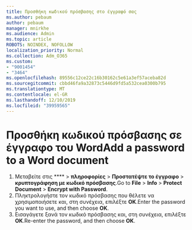 ```yaml
---
title: Προσθήκη κωδικού πρόσβασης στο έγγραφό σας
ms.author: pebaum
author: pebaum
manager: mnirkhe
ms.audience: Admin
ms.topic: article
ROBOTS: NOINDEX, NOFOLLOW
localization_priority: Normal
ms.collection: Adm_O365
ms.custom:
- "9001454"
- "3464"
ms.openlocfilehash: 89556c12ce22c16b30162c5e61a3ef57aceba82d
ms.sourcegitcommit: cbbd46fa9a32873c5446d9fd5a532cea0300b795
ms.translationtype: MT
ms.contentlocale: el-GR
ms.lasthandoff: 12/10/2019
ms.locfileid: "39959565"
---
```

# <a name="add-a-password-to-a-word-document"></a><span data-ttu-id="1117b-102">Προσθήκη κωδικού πρόσβασης σε έγγραφο του Word</span><span class="sxs-lookup"><span data-stu-id="1117b-102">Add a password to a Word document</span></span>

1. <span data-ttu-id="1117b-103">Μεταβείτε στις \*\*\*\* > **πληροφορίες** > **Προστατέψτε το έγγραφο** > **κρυπτογράφηση με κωδικό πρόσβασης**.</span><span class="sxs-lookup"><span data-stu-id="1117b-103">Go to **File** > **Info** > **Protect Document** > **Encrypt with Password**.</span></span>
2. <span data-ttu-id="1117b-104">Πληκτρολογήστε τον κωδικό πρόσβασης που θέλετε να χρησιμοποιήσετε και, στη συνέχεια, επιλέξτε **OK**.</span><span class="sxs-lookup"><span data-stu-id="1117b-104">Enter the password you want to use, and then choose **OK**.</span></span>
3. <span data-ttu-id="1117b-105">Εισαγάγετε ξανά τον κωδικό πρόσβασης και, στη συνέχεια, επιλέξτε **OK**.</span><span class="sxs-lookup"><span data-stu-id="1117b-105">Re-enter the password, and then choose **OK**.</span></span>
